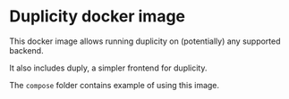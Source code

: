 # Duplicity docker image

This docker image allows running duplicity on (potentially) any supported backend.

It also includes duply, a simpler frontend for duplicity.

The `compose` folder contains example of using this image.
